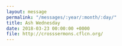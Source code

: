 ```yaml
---
layout: message
permalink: "/messages/:year/:month/:day/"
title: Ash Wednesday
date: 2018-03-23 00:00:00 +0000
file: http://crosssermons.cflcn.org/
---
```

